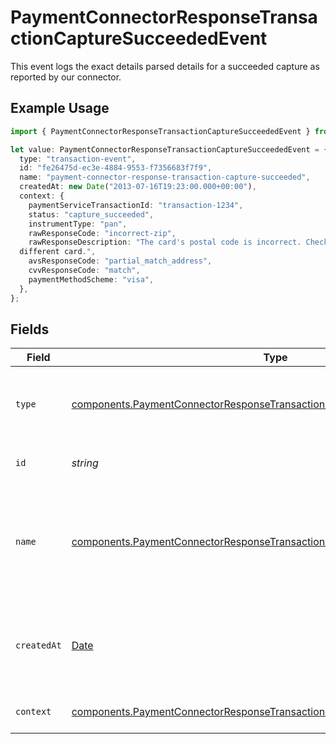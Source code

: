 # PaymentConnectorResponseTransactionCaptureSucceededEvent

This event logs the exact details parsed details for a succeeded capture
as reported by our connector.

## Example Usage

```typescript
import { PaymentConnectorResponseTransactionCaptureSucceededEvent } from "@gr4vy/sdk/models/components";

let value: PaymentConnectorResponseTransactionCaptureSucceededEvent = {
  type: "transaction-event",
  id: "fe26475d-ec3e-4884-9553-f7356683f7f9",
  name: "payment-connector-response-transaction-capture-succeeded",
  createdAt: new Date("2013-07-16T19:23:00.000+00:00"),
  context: {
    paymentServiceTransactionId: "transaction-1234",
    status: "capture_succeeded",
    instrumentType: "pan",
    rawResponseCode: "incorrect-zip",
    rawResponseDescription: "The card's postal code is incorrect. Check the card's postal code or use a
  different card.",
    avsResponseCode: "partial_match_address",
    cvvResponseCode: "match",
    paymentMethodScheme: "visa",
  },
};
```

## Fields

| Field                                                                                                                                                                    | Type                                                                                                                                                                     | Required                                                                                                                                                                 | Description                                                                                                                                                              | Example                                                                                                                                                                  |
| ------------------------------------------------------------------------------------------------------------------------------------------------------------------------ | ------------------------------------------------------------------------------------------------------------------------------------------------------------------------ | ------------------------------------------------------------------------------------------------------------------------------------------------------------------------ | ------------------------------------------------------------------------------------------------------------------------------------------------------------------------ | ------------------------------------------------------------------------------------------------------------------------------------------------------------------------ |
| `type`                                                                                                                                                                   | [components.PaymentConnectorResponseTransactionCaptureSucceededEventType](../../models/components/paymentconnectorresponsetransactioncapturesucceededeventtype.md)       | :heavy_minus_sign:                                                                                                                                                       | The type of this resource. Is always `transaction-event`.                                                                                                                | transaction-event                                                                                                                                                        |
| `id`                                                                                                                                                                     | *string*                                                                                                                                                                 | :heavy_minus_sign:                                                                                                                                                       | The unique identifier for this event.                                                                                                                                    | fe26475d-ec3e-4884-9553-f7356683f7f9                                                                                                                                     |
| `name`                                                                                                                                                                   | [components.PaymentConnectorResponseTransactionCaptureSucceededEventName](../../models/components/paymentconnectorresponsetransactioncapturesucceededeventname.md)       | :heavy_minus_sign:                                                                                                                                                       | The name of this resource. Is always `payment-connector-response-transaction-capture-succeeded`.                                                                         | payment-connector-response-transaction-capture-succeeded                                                                                                                 |
| `createdAt`                                                                                                                                                              | [Date](https://developer.mozilla.org/en-US/docs/Web/JavaScript/Reference/Global_Objects/Date)                                                                            | :heavy_minus_sign:                                                                                                                                                       | The date and time when this transaction was created in our system.                                                                                                       | 2013-07-16T19:23:00.000+00:00                                                                                                                                            |
| `context`                                                                                                                                                                | [components.PaymentConnectorResponseTransactionCaptureSucceededEventContext](../../models/components/paymentconnectorresponsetransactioncapturesucceededeventcontext.md) | :heavy_minus_sign:                                                                                                                                                       | Additional context for this event.                                                                                                                                       |                                                                                                                                                                          |